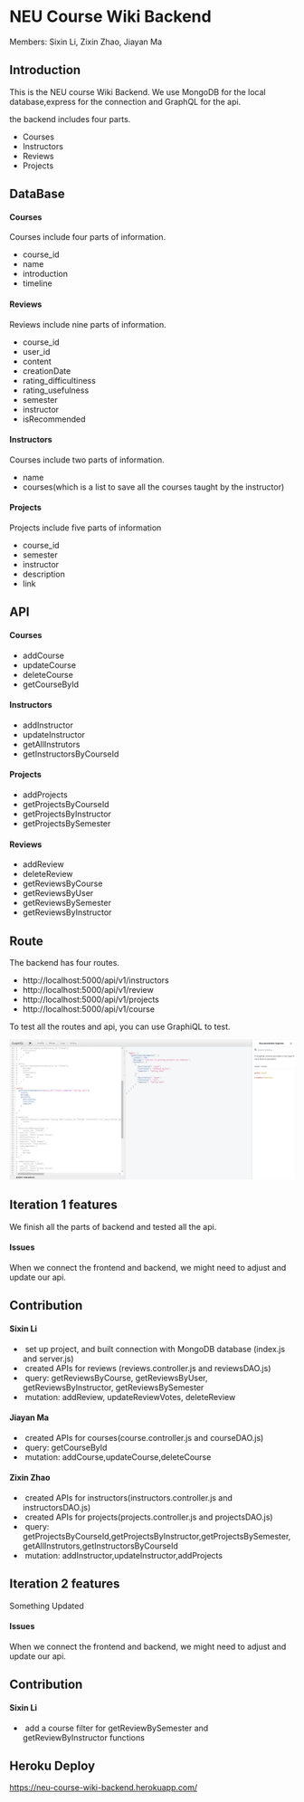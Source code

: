 # NEU Course Wiki Backend

Members: Sixin Li, Zixin Zhao, Jiayan Ma



## Introduction

This is the NEU course Wiki Backend. We use MongoDB for the local database,express for the connection and GraphQL for the api. 

the backend includes four parts.

- Courses
- Instructors
- Reviews
- Projects



## DataBase

#### Courses

Courses include four parts of information.

- course_id
- name
- introduction
- timeline

#### Reviews

Reviews include nine parts of information.

- course_id
- user_id
- content
- creationDate
- rating_difficultiness
- rating_usefulness
- semester
- instructor
- isRecommended

#### Instructors

Courses include two parts of information.

- name
- courses(which is a list to save all the courses taught by the instructor)

#### Projects

Projects include five parts of information

- course_id
- semester
- instructor
- description
- link



## API

####        Courses

- addCourse
- updateCourse
- deleteCourse
- getCourseById

#### 		Instructors

- addInstructor
- updateInstructor
- getAllInstrutors
- getInstructorsByCourseId

#### 		Projects

- addProjects
- getProjectsByCourseId
- getProjectsByInstructor
- getProjectsBySemester

#### 		Reviews

- addReview
- deleteReview
- getReviewsByCourse
- getReviewsByUser
- getReviewsBySemester
- getReviewsByInstructor



## Route

The backend has four routes.

- http://localhost:5000/api/v1/instructors
- http://localhost:5000/api/v1/review
- http://localhost:5000/api/v1/projects
- http://localhost:5000/api/v1/course

To test all the routes and api, you can use GraphiQL to test.

![](README.assets/微信截图_20220804225651.png)

## Iteration 1 features

We finish all the parts of backend and tested all the api.

#### Issues

When we connect the frontend and backend, we might need to adjust and update our api.

## Contribution

#### Sixin Li 

- ​      set up project, and built connection with MongoDB database (index.js and server.js)
- ​      created APIs for reviews (reviews.controller.js and reviewsDAO.js)
- ​      query: getReviewsByCourse, getReviewsByUser, getReviewsByInstructor, getReviewsBySemester
- ​      mutation: addReview, updateReviewVotes, deleteReview

#### Jiayan Ma

- ​      created APIs for courses(course.controller.js and courseDAO.js)
- ​      query: getCourseById
- ​      mutation: addCourse,updateCourse,deleteCourse

#### Zixin Zhao

- ​      created APIs for instructors(instructors.controller.js and instructorsDAO.js)
- ​      created APIs for projects(projects.controller.js and projectsDAO.js)
- ​      query: getProjectsByCourseId,getProjectsByInstructor,getProjectsBySemester,getAllInstrutors,getInstructorsByCourseId
- ​      mutation: addInstructor,updateInstructor,addProjects

## Iteration 2 features

Something Updated

#### Issues

When we connect the frontend and backend, we might need to adjust and update our api.

## Contribution

#### Sixin Li 

- ​       add a course filter for getReviewBySemester and getReviewByInstructor functions

  

## Heroku Deploy

https://neu-course-wiki-backend.herokuapp.com/

